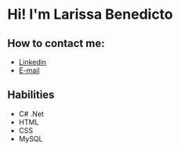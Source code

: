 # Hi! I'm **Larissa Benedicto**
## How to contact me: 
- [Linkedin](https://www.linkedin.com/in/Larissabndct/)
- [E-mail](larissagomes0119@gmail.com)
## Habilities
- C# .Net 
- HTML
- CSS
- MySQL
